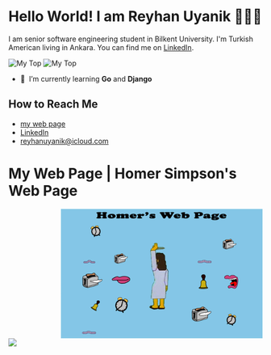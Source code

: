 # Hello World! I am Reyhan Uyanik 👩🏻‍💻
I am senior software engineering student in Bilkent University. I'm Turkish American living in Ankara. You can find me on [LinkedIn](https://www.linkedin.com/in/reyhan-uyanik).

![My Top](https://github-readme-stats.vercel.app/api/top-langs/?username=reyhan-1&layout=compact&langs_count=6&show_icons=true&theme=radical)
![My Top](https://github-readme-stats.vercel.app/api?username=reyhan-1&show_icons=true&theme=radical)


- :seedling: &nbsp;I’m currently learning **Go** and **Django**


## How to Reach Me 
- [my web page](http://reyhan-1.github.io/)
- [LinkedIn](https://www.linkedin.com/in/reyhan-uyanik)
- reyhanuyanik@icloud.com


 # My Web Page | Homer Simpson's Web Page
 <img align="right" src="https://raw.githubusercontent.com/reyhan-1/reyhan-1/master/homer.gif" width="400" >
 <img align="left" src="https://raw.githubusercontent.com/reyhan-1/reyhan-1/master/reyhan.gif" width="400"  >

<!--
**reyhan-1/reyhan-1** is a ✨ _special_ ✨ repository because its `README.md` (this file) appears on your GitHub profile.

Here are some ideas to get you started:

- 🔭 I’m currently working on ...
- 🌱 I’m currently learning ...
- 👯 I’m looking to collaborate on ...
- 🤔 I’m looking for help with ...
- 💬 Ask me about ...
- 📫 How to reach me: ...
- 😄 Pronouns: ...
- ⚡ Fun fact: ...

<a href="https://github.com/reyhan-1/reyhan-1">
  <img src="https://github-readme-stats.vercel.app/api?username=reyhan-1&show_icons=true&line_height=27&count_private=true&title_color=ffffff&text_color=c9cacc&icon_color=2bbc8a&bg_color=1d1f21" alt="Reyhan's GitHub Stats" />
</a>
-->

